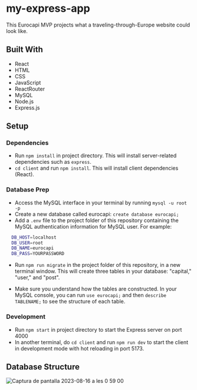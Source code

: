 # my-express-app

This Eurocapi MVP projects what a traveling-through-Europe website could look like.

## Built With

* React
* HTML
* CSS
* JavaScript
* ReactRouter
* MySQL
* Node.js
* Express.js

## Setup

### Dependencies

- Run `npm install` in project directory. This will install server-related dependencies such as `express`.
- `cd client` and run `npm install`. This will install client dependencies (React).

### Database Prep

- Access the MySQL interface in your terminal by running `mysql -u root -p`
- Create a new database called eurocapi: `create database eurocapi;`
- Add a `.env` file to the project folder of this repository containing the MySQL authentication information for MySQL user. For example:

```bash
  DB_HOST=localhost
  DB_USER=root
  DB_NAME=eurocapi
  DB_PASS=YOURPASSWORD
```

- Run `npm run migrate` in the project folder of this repository, in a new terminal window. This will create three tables in your database: "capital," "user," and "post".

- Make sure you understand how the tables are constructed. In your MySQL console, you can run `use eurocapi;` and then `describe TABLENAME;` to see the structure of each table.

### Development

- Run `npm start` in project directory to start the Express server on port 4000
- In another terminal, do `cd client` and run `npm run dev` to start the client in development mode with hot reloading in port 5173.

## Database Structure

![Captura de pantalla 2023-08-16 a les 0 59 00](https://github.com/mariagimenezbustos/my-express-app/assets/134734638/f8e16633-6e10-4f58-bdd6-dcfa728960f2)
